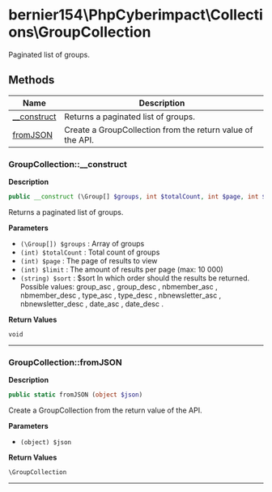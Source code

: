 # bernier154\PhpCyberimpact\Collections\GroupCollection  

Paginated list of groups.





## Methods

| Name | Description |
|------|-------------|
|[__construct](#groupcollection__construct)|Returns a paginated list of groups.|
|[fromJSON](#groupcollectionfromjson)|Create a GroupCollection from the return value of the API.|




### GroupCollection::__construct  

**Description**

```php
public __construct (\Group[] $groups, int $totalCount, int $page, int $limit, string $sort)
```

Returns a paginated list of groups. 

 

**Parameters**

* `(\Group[]) $groups`
: Array of groups  
* `(int) $totalCount`
: Total count of groups  
* `(int) $page`
: The page of results to view  
* `(int) $limit`
: The amount of results per page (max: 10 000)  
* `(string) $sort`
: $sort In which order should the results be returned.  
Possible values: group_asc , group_desc , nbmember_asc , nbmember_desc , type_asc , type_desc , nbnewsletter_asc , nbnewsletter_desc , date_asc , date_desc .  

**Return Values**

`void`




<hr />


### GroupCollection::fromJSON  

**Description**

```php
public static fromJSON (object $json)
```

Create a GroupCollection from the return value of the API. 

 

**Parameters**

* `(object) $json`

**Return Values**

`\GroupCollection`




<hr />


